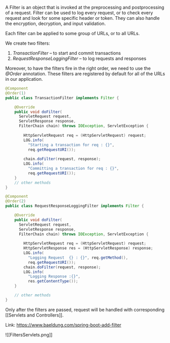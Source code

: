 

A Filter is an object that is invoked at the preprocessing and postprocessing of a request. Filter can be used to log every request, or to check every request and look for some specific header or token. They can also handle the encryption, decryption, and input validation.

Each filter can be applied to some group of URLs, or to all URLs.

We create two filters:
1.  _TransactionFilter_ – to start and commit transactions
2.  _RequestResponseLoggingFilter_ – to log requests and responses

Moreover, to have the filters fire in the right order, we need to use the _@Order_ annotation. These filters are registered by default for all of the URLs in our application.

```java
@Component
@Order(1)
public class TransactionFilter implements Filter {

    @Override
    public void doFilter(
      ServletRequest request, 
      ServletResponse response, 
      FilterChain chain) throws IOException, ServletException {
 
        HttpServletRequest req = (HttpServletRequest) request;
        LOG.info(
          "Starting a transaction for req : {}", 
          req.getRequestURI());
 
        chain.doFilter(request, response);
        LOG.info(
          "Committing a transaction for req : {}", 
          req.getRequestURI());
    }
    // other methods 
}

```

```java
@Component
@Order(2)
public class RequestResponseLoggingFilter implements Filter {

    @Override
    public void doFilter(
      ServletRequest request, 
      ServletResponse response, 
      FilterChain chain) throws IOException, ServletException {
 
        HttpServletRequest req = (HttpServletRequest) request;
        HttpServletResponse res = (HttpServletResponse) response;
        LOG.info(
          "Logging Request  {} : {}", req.getMethod(), 
          req.getRequestURI());
        chain.doFilter(request, response);
        LOG.info(
          "Logging Response :{}", 
          res.getContentType());
    }

    // other methods
}
```




Only after the filters are passed, request will be handled with corresponding [[Servlets and Controllers]].

Link: https://www.baeldung.com/spring-boot-add-filter

![[FiltersServlets.png]]